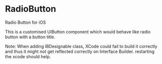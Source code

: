 # RadioButton
Radio Button for iOS

This is a customised UIButton component which would behave like radio button with a button title.

Note: When adding IBDesignable class, XCode could fail to build it correctly and thus it might not get reflected correctly on Interface Builder. restarting the xcode should help.
